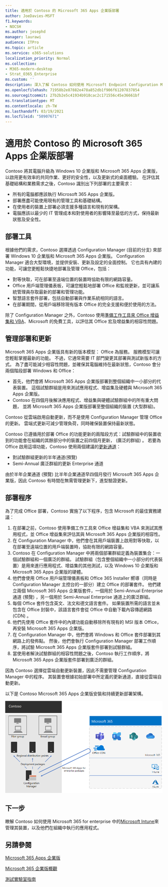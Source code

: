 ```yaml
---
title: 適用於 Contoso 的 Microsoft 365 Apps 企業版部署
author: JoeDavies-MSFT
f1.keywords:
- NOCSH
ms.author: josephd
manager: laurawi
audience: ITPro
ms.topic: article
ms.service: o365-solutions
localization_priority: Normal
ms.collection:
- M365-modern-desktop
- Strat_O365_Enterprise
ms.custom: ''
description: 深入了解 Contoso 如何使用 Microsoft Endpoint Configuration Manager 來部署 Microsoft 365 Apps 企業版。
ms.openlocfilehash: 71958b2e87882e478a852db1f906f61207837854
ms.sourcegitcommit: 27b2b2e5c41934b918cac2c171556c45e36661bf
ms.translationtype: MT
ms.contentlocale: zh-TW
ms.lasthandoff: 03/19/2021
ms.locfileid: "50907671"
---
```

# <a name="microsoft-365-apps-for-enterprise-deployment-for-contoso"></a>適用於 Contoso 的 Microsoft 365 Apps 企業版部署

Contoso 將其電腦升級為 Windows 10 企業版和 Microsoft 365 Apps 企業版，以啟用更有效率的共同作業、更好的安全性，以及更新式的桌面體驗。 在評估其基礎結構和業務需求之後，Contoso 識別出下列部署的主要需求：

- 所有的電腦都應該執行 Microsoft 365 Apps 企業版。
- 部署應盡可能使用現有的管理工具和基礎結構。
- 在使用者的裝置上部署必須支援多種語言和現有的架構。
- 電腦應該以最少的 IT 管理成本和對使用者的影響降至最低的方式，保持最新狀態及安全性。

## <a name="deployment-tools"></a>部署工具

根據他們的需求，Contoso 選擇透過 Configuration Manager (目前的分支) 來部署 Windows 10 企業版和 Microsoft 365 Apps 企業版。 Configuration Manager 適合大型環境，並提供安裝、更新及設定的全面控制。 它也具有內建的功能，可讓您更輕鬆快捷地部署及管理 Office，包括：

- 對等快取，可在部署至遠端位置的裝置時協助有限的網路容量。
- Office 用戶端管理儀表板，可讓您輕鬆地部署 Office 和監視更新，並可讓系統管理員存取最新的部署和管理功能。
- 智慧語言套件部署，包括自動部署與作業系統相同的語言。
- 在部署期間，從用戶端移除現有版本 Office 的完全支援和便於使用的方法。

除了 Configuration Manager 之外，Contoso 使用[準備工作工具來 Office 增益集和 VBA](/deployoffice/readiness-toolkit-application-compatibility-microsoft-365-apps)、Microsoft 的免費工具，以評估其 Office 宏及增益集的相容性問題。

## <a name="managing-deployment-and-updates"></a>管理部署和更新

Microsoft 365 Apps 企業版具有新的版本模型： Office 為服務。 服務模型可讓您輕鬆掌握最新的功能。 不過，它通常需要 IT 部門變更其部署與測試新版本的方式。 為了盡可能減少相容性問題，並確保其電腦維持在最新狀態，Contoso 會分兩個階段部署 Windows 和 Office：

- 首先，他們會將 Microsoft 365 Apps 企業版部署到整個組織中一小部分的代表裝置。 這個試驗群組是用來測試應用程式、增益集及硬體與 Microsoft 365 Apps 企業版。
- Contoso 在四個月後解決應用程式、增益集與硬體試驗群組中的所有重大問題， 並將 Microsoft 365 Apps 企業版部署至整個組織的裝置 (大型群組)。

Contoso 從雲端啟用自動更新，而不是使用 Configuration Manager 管理 Office 的更新。 雲端式更新可減少管理負荷，同時確保裝置保持最新狀態。

Contoso 已遵循用於部署 Office 的功能更新的兩階段方式：試驗群組中的裝置收到的功能會在組織的其餘部分中的裝置之前四個月更新， (廣泛的群組) 。 若要為 Office 啟用這項功能，Contoso 使用兩個建議的[更新通道](/DeployOffice/overview-update-channels)：

- 對試驗群組更新的半年通道(預覽)
- Semi-Annual 廣泛群組的更新 Enterprise 通道

由於半年企業通道 (預覽) 比半年企業通道早四個月發行 Microsoft 365 Apps 企業版，因此 Contoso 有時間在無需管理更新下，進型驗證更新。

## <a name="deployment-process"></a>部署程序

為了完成 Office 部署，Contoso 實施了以下程序，包含 Microsoft 的最佳實務建議：

1. 在部署之前，Contoso 使用準備工作工具來 Office 增益集和 VBA 來測試其應用程式，並 Office 增益集來評估其與 Microsoft 365 Apps 企業版的相容性。
1. 在 Configuration Manager 中，他們會在其用戶端裝置上啟用對等快取，以在部署至遠端位置的用戶端裝置時，協助有限的網路容量。 
1. Contoso 在 Configuration Manager 中將兩個部署群組定義為裝置集合：一個試驗群組和一個廣泛的群組。 試驗群組（包含整個組織中一小部分的代表裝置）是用來進行應用程式、增益集的其他測試，以及 Windows 10 企業版和 Microsoft 365 Apps 企業版的硬體。
1. 他們會使用 Office 用戶端管理儀表板和 Office 365 Installer 嚮導（同時是 Configuration Manager 主控台的一部分）建立 Office 的部署套件。 他們建立兩個 Microsoft 365 Apps 企業版套件，一個用於 Semi-Annual Enterprise 通道 (預覽) ，另一個用於 Semi-Annual Enterprise 通道上的廣泛群組。
2. 每個 Office 套件包含英文、法文和德文語言套件。 如果裝置所需的語言並未包含在 Office 封裝中，該語言套件會從 Office 中自動下載內容傳遞網路 (CDN) 。
3. 他們先使用 Office 套件中的內建功能自動移除所有現有的 MSI 版本 Office，再安裝 Microsoft 365 Apps 企業版。
4. 在 Configuration Manager 中，他們會將 Windows 和 Office 套件部署到其網路上的發佈點。 然後，他們會執行 Configuration Manager 部署工作順序，將試驗 Microsoft 365 Apps 企業版套件部署到試驗群組。
5. 當使用者解決試驗群組的相容性問題之後，Contoso 執行工作順序，將 Microsoft 365 Apps 企業版套件部署到廣泛的群組。

因為 Contoso 選擇從雲端自動更新裝置，因此不需要管理 Configuration Manager 中的程序。 其裝置會根據初始部署中所定義的更新通道，直接從雲端自動更新。

以下是 Contoso Microsoft 365 Apps 企業版安裝和持續更新部署架構。

![Microsoft 365 Apps 企業版的 Contoso 部署基礎結構](../media/contoso-o365pp/contoso-o365pp-fig1.png)
 
## <a name="next-step"></a>下一步

瞭解 Contoso 如何使用 Microsoft 365 for enterprise 中的[Microsoft Intune](contoso-mdm.md)來管理其裝置，以及他們在組織中執行的應用程式。

## <a name="see-also"></a>另請參閱

[Microsoft 365 Apps 企業版](/deployoffice/deployment-guide-microsoft-365-apps)

[Microsoft 365 企業版概觀](microsoft-365-overview.md)

[測試實驗室指南](m365-enterprise-test-lab-guides.md)